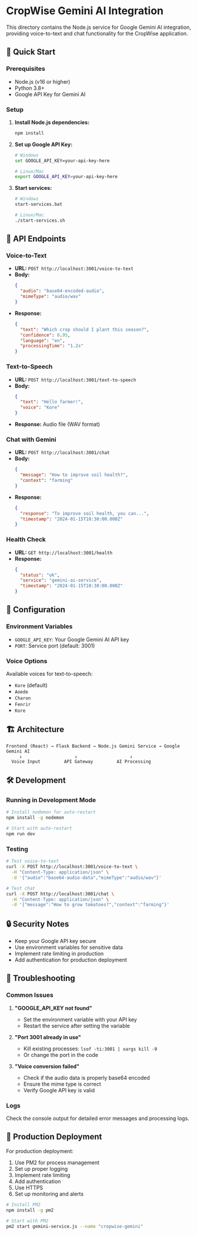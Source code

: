 # CropWise Gemini AI Integration

This directory contains the Node.js service for Google Gemini AI integration, providing voice-to-text and chat functionality for the CropWise application.

## 🚀 Quick Start

### Prerequisites
- Node.js (v16 or higher)
- Python 3.8+
- Google API Key for Gemini AI

### Setup

1. **Install Node.js dependencies:**
   ```bash
   npm install
   ```

2. **Set up Google API Key:**
   ```bash
   # Windows
   set GOOGLE_API_KEY=your-api-key-here
   
   # Linux/Mac
   export GOOGLE_API_KEY=your-api-key-here
   ```

3. **Start services:**
   ```bash
   # Windows
   start-services.bat
   
   # Linux/Mac
   ./start-services.sh
   ```

## 📡 API Endpoints

### Voice-to-Text
- **URL:** `POST http://localhost:3001/voice-to-text`
- **Body:** 
  ```json
  {
    "audio": "base64-encoded-audio",
    "mimeType": "audio/wav"
  }
  ```
- **Response:**
  ```json
  {
    "text": "Which crop should I plant this season?",
    "confidence": 0.95,
    "language": "en",
    "processingTime": "1.2s"
  }
  ```

### Text-to-Speech
- **URL:** `POST http://localhost:3001/text-to-speech`
- **Body:**
  ```json
  {
    "text": "Hello farmer!",
    "voice": "Kore"
  }
  ```
- **Response:** Audio file (WAV format)

### Chat with Gemini
- **URL:** `POST http://localhost:3001/chat`
- **Body:**
  ```json
  {
    "message": "How to improve soil health?",
    "context": "farming"
  }
  ```
- **Response:**
  ```json
  {
    "response": "To improve soil health, you can...",
    "timestamp": "2024-01-15T10:30:00.000Z"
  }
  ```

### Health Check
- **URL:** `GET http://localhost:3001/health`
- **Response:**
  ```json
  {
    "status": "ok",
    "service": "gemini-ai-service",
    "timestamp": "2024-01-15T10:30:00.000Z"
  }
  ```

## 🔧 Configuration

### Environment Variables
- `GOOGLE_API_KEY`: Your Google Gemini AI API key
- `PORT`: Service port (default: 3001)

### Voice Options
Available voices for text-to-speech:
- `Kore` (default)
- `Aoede`
- `Charon`
- `Fenrir`
- `Kore`

## 🏗️ Architecture

```
Frontend (React) → Flask Backend → Node.js Gemini Service → Google Gemini AI
     ↓                    ↓                    ↓
  Voice Input         API Gateway         AI Processing
```

## 🛠️ Development

### Running in Development Mode
```bash
# Install nodemon for auto-restart
npm install -g nodemon

# Start with auto-restart
npm run dev
```

### Testing
```bash
# Test voice-to-text
curl -X POST http://localhost:3001/voice-to-text \
  -H "Content-Type: application/json" \
  -d '{"audio":"base64-audio-data","mimeType":"audio/wav"}'

# Test chat
curl -X POST http://localhost:3001/chat \
  -H "Content-Type: application/json" \
  -d '{"message":"How to grow tomatoes?","context":"farming"}'
```

## 🔒 Security Notes

- Keep your Google API key secure
- Use environment variables for sensitive data
- Implement rate limiting in production
- Add authentication for production deployment

## 📝 Troubleshooting

### Common Issues

1. **"GOOGLE_API_KEY not found"**
   - Set the environment variable with your API key
   - Restart the service after setting the variable

2. **"Port 3001 already in use"**
   - Kill existing processes: `lsof -ti:3001 | xargs kill -9`
   - Or change the port in the code

3. **"Voice conversion failed"**
   - Check if the audio data is properly base64 encoded
   - Ensure the mime type is correct
   - Verify Google API key is valid

### Logs
Check the console output for detailed error messages and processing logs.

## 🚀 Production Deployment

For production deployment:

1. Use PM2 for process management
2. Set up proper logging
3. Implement rate limiting
4. Add authentication
5. Use HTTPS
6. Set up monitoring and alerts

```bash
# Install PM2
npm install -g pm2

# Start with PM2
pm2 start gemini-service.js --name "cropwise-gemini"
```
